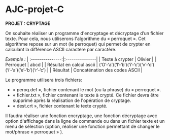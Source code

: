 # AJC-projet-C

**PROJET : CRYPTAGE**

On souhaite réaliser un programme d'encryptage et décryptage d’un fichier texte. Pour cela, nous utiliserons l'algorithme du « perroquet ». Cet algorithme repose sur un mot (le perroquet) qui permet de crypter en calculant la différence ASCII caractère par caractère.

*Exemple :*
| :---------------:|:---------------|
| Texte à crypter | Olivier |
| Perroquet | abcd | 
| Résultat en calcul ascii | (‘O’-‘a’)(‘l’-‘b’)(‘i’-‘c’)(‘v’-‘d’)(‘i’-‘a’)(‘e’-‘b’)(‘r’-‘c’) |
| Résultat | Concaténation des codes ASCII | 

Le programme utilisera trois fichiers:
* « peroq.def », fichier contenant le mot (ou la phrase) du « perroquet ».
* « fichier.txt », fichier contenant le texte à crypté. Ce fichier devra être supprimé après la réalisation de l'opération de cryptage.
* « dest.crt », fichier contenant le texte crypté.

Il faudra réaliser une fonction encryptage, une fonction décryptage avec option d'affichage dans la ligne de commande ou dans un fichier texte et un menu de sélection (option, réaliser une fonction permettant de changer le mot/phrase « perroquet » ).
